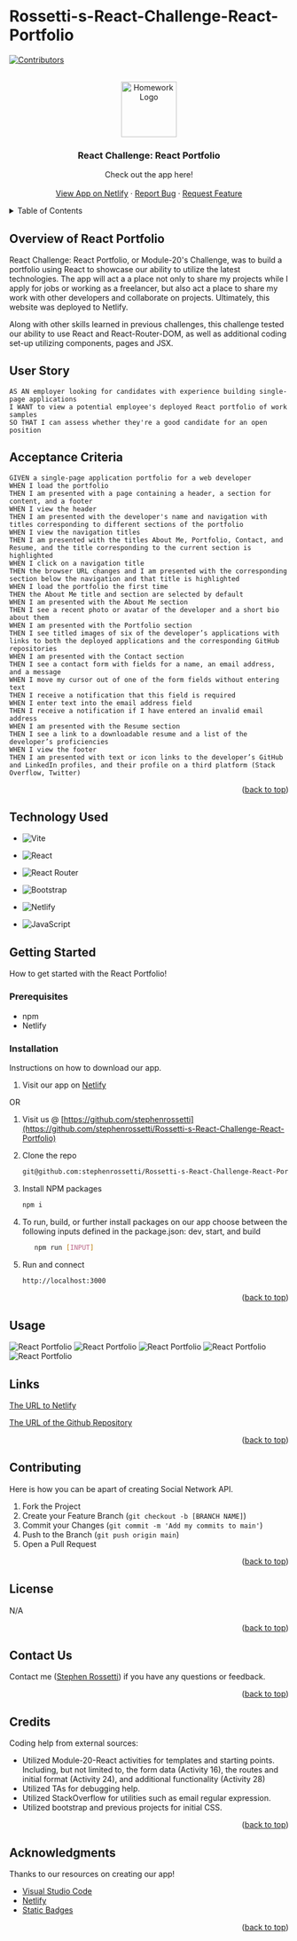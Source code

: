 # Rossetti-s-React-Challenge-React-Portfolio

<a name="readme-top"></a>

[![Contributors][contributors-shield]][contributors-url]

<br />
<div align="center">
<a href="https://github.com/stephenrossetti/Rossetti-s-React-Challenge-React-Portfolio">
<img src="./public/assets/images/AboutMe.png" alt="Homework Logo" width="100" height="100">
</a>

<h3 align="r">React Challenge: React Portfolio</h3>
<p align="center">
    Check out the app here!
<br />

<br />
<a href="https://fastidious-vacherin-3fd62c.netlify.app/">View App on Netlify</a>
    ·
<a href="https://github.com/stephenrossetti/Rossetti-s-React-Challenge-React-Portfolio/issues">Report Bug</a>
    ·
<a href="https://github.com/stephenrossetti/Rossetti-s-React-Challenge-React-Portfolio/issues">Request Feature</a>
  </p>
</div>

<details>
<summary>Table of Contents</summary>
<ol>
<li><a href="#overview-of-React-Portfolio">Overview of React Portfolio</a></li>
<li><a href="#user-story">User Story</a></li>
<li><a href="#acceptance-criteria">Acceptance Criteria</a></li>
<li><a href="#getting-started">Getting Started</a><li>
<ul>
<li><a href="#prerequisites">Prerequisites</a></li>
<li><a href="#installation">Installation</a></li>
</ul>
</li>
<li><a href="#technology-used">Technology Used</a></li>
<li><a href="#usage">Usage</a></li>
<li><a href="#links">Links</a></li>
<li><a href="#contributing">Contributing</a></li>
<li><a href="#license">License</a></li>
<li><a href="#contact-us">Contact Us </a></li>
<li><a href="#credits">Credits</a></li>
<li><a href="#acknowledgments">Acknowledgments</a></li>
</ol>
</details>

## Overview of React Portfolio

React Challenge: React Portfolio, or Module-20's Challenge, was to build a portfolio using React to showcase our ability to utilize the latest technologies. The app will act a a place not only to share my projects while I apply for jobs or working as a freelancer, but also act a place to share my work with other developers and collaborate on projects. Ultimately, this website was deployed to Netlify.

Along with other skills learned in previous challenges, this challenge tested our ability to use React and React-Router-DOM, as well as additional coding set-up utilizing components, pages and JSX.

## User Story

```
AS AN employer looking for candidates with experience building single-page applications
I WANT to view a potential employee's deployed React portfolio of work samples
SO THAT I can assess whether they're a good candidate for an open position
```

## Acceptance Criteria

```
GIVEN a single-page application portfolio for a web developer
WHEN I load the portfolio
THEN I am presented with a page containing a header, a section for content, and a footer
WHEN I view the header
THEN I am presented with the developer's name and navigation with titles corresponding to different sections of the portfolio
WHEN I view the navigation titles
THEN I am presented with the titles About Me, Portfolio, Contact, and Resume, and the title corresponding to the current section is highlighted
WHEN I click on a navigation title
THEN the browser URL changes and I am presented with the corresponding section below the navigation and that title is highlighted
WHEN I load the portfolio the first time
THEN the About Me title and section are selected by default
WHEN I am presented with the About Me section
THEN I see a recent photo or avatar of the developer and a short bio about them
WHEN I am presented with the Portfolio section
THEN I see titled images of six of the developer’s applications with links to both the deployed applications and the corresponding GitHub repositories
WHEN I am presented with the Contact section
THEN I see a contact form with fields for a name, an email address, and a message
WHEN I move my cursor out of one of the form fields without entering text
THEN I receive a notification that this field is required
WHEN I enter text into the email address field
THEN I receive a notification if I have entered an invalid email address
WHEN I am presented with the Resume section
THEN I see a link to a downloadable resume and a list of the developer’s proficiencies
WHEN I view the footer
THEN I am presented with text or icon links to the developer’s GitHub and LinkedIn profiles, and their profile on a third platform (Stack Overflow, Twitter)
```

<p align="right">(<a href="#readme-top">back to top</a>)</p>

## Technology Used

- ![Vite](https://img.shields.io/badge/Vite-B73BFE?style=for-the-badge&logo=vite&logoColor=FFD62E)

- ![React](https://img.shields.io/badge/React-20232A?style=for-the-badge&logo=react&logoColor=61DAFB)

- ![React Router](https://img.shields.io/badge/React_Router-CA4245?style=for-the-badge&logo=react-router&logoColor=white)

- ![Bootstrap](https://img.shields.io/badge/Bootstrap-563D7C?style=for-the-badge&logo=bootstrap&logoColor=white)

- ![Netlify](https://img.shields.io/badge/Netlify-00C7B7?style=for-the-badge&logo=netlify&logoColor=white)

- ![JavaScript](https://img.shields.io/badge/javascript-%23323330.svg?style=for-the-badge&logo=javascript&logoColor=%23F7DF1E)

## Getting Started

How to get started with the React Portfolio!

### Prerequisites

- npm
- Netlify

### Installation

Instructions on how to download our app.

1. Visit our app on [Netlify](https://fastidious-vacherin-3fd62c.netlify.app/)

OR

1. Visit us @ [https://github.com/stephenrossetti](https://github.com/stephenrossetti/Rossetti-s-React-Challenge-React-Portfolio)
2. Clone the repo
   ```sh
   git@github.com:stephenrossetti/Rossetti-s-React-Challenge-React-Portfolio.git
   ```
3. Install NPM packages

   ```sh
   npm i
   ```

4. To run, build, or further install packages on our app choose between the following inputs defined in the package.json: dev, start, and build

   ```sh
      npm run [INPUT]
   ```

5. Run and connect

   ```sh
   http://localhost:3000
   ```

<p align="right">(<a href="#readme-top">back to top</a>)</p>

## Usage

![React Portfolio](./public/assets/images/HomePage.png)
![React Portfolio](./public/assets/images/AboutMe.png)
![React Portfolio](./public/assets/images/ContactMe.png)
![React Portfolio](./public/assets/images/Portfolio.png)
![React Portfolio](./public/assets/images/Resume.png)

## Links
[The URL to Netlify](https://fastidious-vacherin-3fd62c.netlify.app/)

[The URL of the Github Repository](https://github.com/stephenrossetti/Rossetti-s-React-Challenge-React-Portfolio)

<p align="right">(<a href="#readme-top">back to top</a>)</p>

## Contributing

Here is how you can be apart of creating Social Network API.

1. Fork the Project
2. Create your Feature Branch (`git checkout -b [BRANCH NAME]`)
3. Commit your Changes (`git commit -m 'Add my commits to main'`)
4. Push to the Branch (`git push origin main`)
5. Open a Pull Request

<p align="right">(<a href="#readme-top">back to top</a>)</p>

## License

N/A

<p align="right">(<a href="#readme-top">back to top</a>)</p>

## Contact Us

Contact me ([Stephen Rossetti](https://github.com/stephenrossetti)) if you have any questions or feedback.

<p align="right">(<a href="#readme-top">back to top</a>)</p>

## Credits

Coding help from external sources:

- Utilized Module-20-React activities for templates and starting points. Including, but not limited to, the form data (Activity 16), the routes and initial format (Activity 24), and additional functionality (Activity 28)
- Utilized TAs for debugging help.
- Utilized StackOverflow for utilities such as email regular expression.
- Utilized bootstrap and previous projects for initial CSS.

<p align="right">(<a href="#readme-top">back to top</a>)</p>

## Acknowledgments

Thanks to our resources on creating our app!

- [Visual Studio Code](https://code.visualstudio.com/)
- [Netlify](https://www.netlify.com/?qgad=669861900644&qgterm=netlify&utm_source=google&utm_term=netlify&utm_campaign=GS_Connect:+Netlify+Brand&utm_medium=paid_search&hsa_acc=3888979506&hsa_cam=20355763121&hsa_grp=154990107550&hsa_ad=669861900644&hsa_src=g&hsa_tgt=kwd-309804753741&hsa_kw=netlify&hsa_mt=b&hsa_net=adwords&hsa_ver=3&gad_source=1&gclid=CjwKCAjwtqmwBhBVEiwAL-WAYRA4APYn1ZRMqZY6vWf5rgxad016r45fsZU0cccCmYmyhfzlGdO1xxoCEzAQAvD_BwE)
- [Static Badges](https://shields.io/badges)

<p align="right">(<a href="#readme-top">back to top</a>)</p>

[contributors-shield]:https://img.shields.io/badge/CONTRIBUTORS%20--4?style=for-the-badge&logo=gitlab&labelColor=WHITE
[contributors-url]: https://github.com/stephenrossetti/Rossetti-s-React-Challenge-React-Portfolio/graphs/contributors